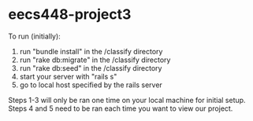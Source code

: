 # eecs448-project3

To run (initially):

1) run "bundle install" in the /classify directory </br>
2) run "rake db:migrate" in the /classify directory </br>
3) run "rake db:seed" in the /classify directory </br>
4) start your server with "rails s" </br>
5) go to local host specified by the rails server

Steps 1-3 will only be ran one time on your local machine for initial setup. Steps 4 and 5 need to be ran each time you want to view our project.
